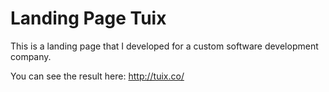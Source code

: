 
# Landing Page Tuix

This is a landing page that I developed for a custom software development company.

You can see the result here: http://tuix.co/